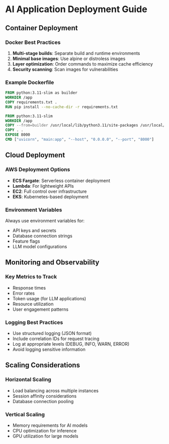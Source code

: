 # AI Application Deployment Guide

## Container Deployment

### Docker Best Practices
1. **Multi-stage builds**: Separate build and runtime environments
2. **Minimal base images**: Use alpine or distroless images
3. **Layer optimization**: Order commands to maximize cache efficiency
4. **Security scanning**: Scan images for vulnerabilities

### Example Dockerfile
```dockerfile
FROM python:3.11-slim as builder
WORKDIR /app
COPY requirements.txt .
RUN pip install --no-cache-dir -r requirements.txt

FROM python:3.11-slim
WORKDIR /app
COPY --from=builder /usr/local/lib/python3.11/site-packages /usr/local/lib/python3.11/site-packages
COPY . .
EXPOSE 8000
CMD ["uvicorn", "main:app", "--host", "0.0.0.0", "--port", "8000"]
```

## Cloud Deployment

### AWS Deployment Options
- **ECS Fargate**: Serverless container deployment
- **Lambda**: For lightweight APIs
- **EC2**: Full control over infrastructure
- **EKS**: Kubernetes-based deployment

### Environment Variables
Always use environment variables for:
- API keys and secrets
- Database connection strings
- Feature flags
- LLM model configurations

## Monitoring and Observability

### Key Metrics to Track
- Response times
- Error rates  
- Token usage (for LLM applications)
- Resource utilization
- User engagement patterns

### Logging Best Practices
- Use structured logging (JSON format)
- Include correlation IDs for request tracing
- Log at appropriate levels (DEBUG, INFO, WARN, ERROR)
- Avoid logging sensitive information

## Scaling Considerations

### Horizontal Scaling
- Load balancing across multiple instances
- Session affinity considerations
- Database connection pooling

### Vertical Scaling  
- Memory requirements for AI models
- CPU optimization for inference
- GPU utilization for large models